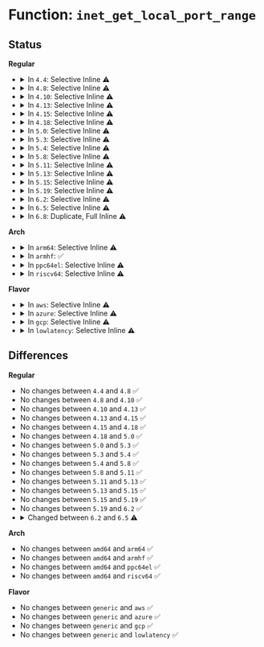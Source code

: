 # Function: <code>inet_get_local_port_range</code>

## Status
<b>Regular</b>
<ul>
<li>
<details>
<summary>In <code>4.4</code>: Selective Inline ⚠️</summary>

```c
void inet_get_local_port_range(struct net *net, int *low, int *high);
```

**Collision:** Unique Global

**Inline:** Selective

**Transformation:** False

**Instances:**

```
In net/ipv4/inet_connection_sock.c (ffffffff81763a00)
Location: net/ipv4/inet_connection_sock.c:33
Inline: True
Inline callers:
  - net/ipv4/inet_connection_sock.c:inet_csk_get_port
Direct callers:
  - security/selinux/hooks.c:selinux_socket_bind
  - net/ipv4/inet_hashtables.c:__inet_hash_connect
  - net/ipv4/udp.c:udp_lib_get_port
  - net/ipv4/sysctl_net_ipv4.c:ipv4_local_port_range
```
**Symbols:**

```
ffffffff81763a00-ffffffff81763a31: inet_get_local_port_range (STB_GLOBAL)
```
</details>
</li>
<li>
<details>
<summary>In <code>4.8</code>: Selective Inline ⚠️</summary>

```c
void inet_get_local_port_range(struct net *net, int *low, int *high);
```

**Collision:** Unique Global

**Inline:** Selective

**Transformation:** False

**Instances:**

```
In net/ipv4/inet_connection_sock.c (ffffffff817d02ce)
Location: net/ipv4/inet_connection_sock.c:34
Inline: True
Inline callers:
  - net/ipv4/inet_connection_sock.c:inet_csk_get_port
Direct callers:
  - security/selinux/hooks.c:selinux_socket_bind
  - net/ipv4/inet_hashtables.c:__inet_hash_connect
  - net/ipv4/udp.c:udp_lib_get_port
  - net/ipv4/sysctl_net_ipv4.c:ipv4_local_port_range
```
**Symbols:**

```
ffffffff817cfed0-ffffffff817cff01: inet_get_local_port_range (STB_GLOBAL)
```
</details>
</li>
<li>
<details>
<summary>In <code>4.10</code>: Selective Inline ⚠️</summary>

```c
void inet_get_local_port_range(struct net *net, int *low, int *high);
```

**Collision:** Unique Global

**Inline:** Selective

**Transformation:** False

**Instances:**

```
In net/ipv4/inet_connection_sock.c (ffffffff8180010e)
Location: net/ipv4/inet_connection_sock.c:34
Inline: True
Inline callers:
  - net/ipv4/inet_connection_sock.c:inet_csk_get_port
Direct callers:
  - security/selinux/hooks.c:selinux_socket_bind
  - net/ipv4/inet_hashtables.c:__inet_hash_connect
  - net/ipv4/udp.c:udp_lib_get_port
  - net/ipv4/sysctl_net_ipv4.c:ipv4_local_port_range
```
**Symbols:**

```
ffffffff817ffcc0-ffffffff817ffcf1: inet_get_local_port_range (STB_GLOBAL)
```
</details>
</li>
<li>
<details>
<summary>In <code>4.13</code>: Selective Inline ⚠️</summary>

```c
void inet_get_local_port_range(struct net *net, int *low, int *high);
```

**Collision:** Unique Global

**Inline:** Selective

**Transformation:** False

**Instances:**

```
In net/ipv4/inet_connection_sock.c (ffffffff8182100d)
Location: net/ipv4/inet_connection_sock.c:115
Inline: True
Inline callers:
  - net/ipv4/inet_connection_sock.c:inet_csk_get_port
Direct callers:
  - security/selinux/hooks.c:selinux_socket_bind
  - net/ipv4/inet_hashtables.c:__inet_hash_connect
  - net/ipv4/udp.c:udp_lib_get_port
  - net/ipv4/sysctl_net_ipv4.c:ipv4_privileged_ports
  - net/ipv4/sysctl_net_ipv4.c:ipv4_local_port_range
```
**Symbols:**

```
ffffffff8181ffe0-ffffffff81820011: inet_get_local_port_range (STB_GLOBAL)
```
</details>
</li>
<li>
<details>
<summary>In <code>4.15</code>: Selective Inline ⚠️</summary>

```c
void inet_get_local_port_range(struct net *net, int *low, int *high);
```

**Collision:** Unique Global

**Inline:** Selective

**Transformation:** False

**Instances:**

```
In net/ipv4/inet_connection_sock.c (ffffffff8189fdcd)
Location: net/ipv4/inet_connection_sock.c:115
Inline: True
Inline callers:
  - net/ipv4/inet_connection_sock.c:inet_csk_get_port
Direct callers:
  - security/selinux/hooks.c:selinux_socket_bind
  - net/ipv4/inet_hashtables.c:__inet_hash_connect
  - net/ipv4/udp.c:udp_lib_get_port
  - net/ipv4/sysctl_net_ipv4.c:ipv4_privileged_ports
  - net/ipv4/sysctl_net_ipv4.c:ipv4_local_port_range
```
**Symbols:**

```
ffffffff8189efd0-ffffffff8189f001: inet_get_local_port_range (STB_GLOBAL)
```
</details>
</li>
<li>
<details>
<summary>In <code>4.18</code>: Selective Inline ⚠️</summary>

```c
void inet_get_local_port_range(struct net *net, int *low, int *high);
```

**Collision:** Unique Global

**Inline:** Selective

**Transformation:** False

**Instances:**

```
In net/ipv4/inet_connection_sock.c (ffffffff818f48eb)
Location: net/ipv4/inet_connection_sock.c:110
Inline: True
Inline callers:
  - net/ipv4/inet_connection_sock.c:inet_csk_get_port
Direct callers:
  - security/selinux/hooks.c:selinux_socket_bind
  - net/ipv4/inet_hashtables.c:__inet_hash_connect
  - net/ipv4/udp.c:udp_lib_get_port
  - net/ipv4/sysctl_net_ipv4.c:ipv4_privileged_ports
  - net/ipv4/sysctl_net_ipv4.c:ipv4_local_port_range
```
**Symbols:**

```
ffffffff818f3830-ffffffff818f3863: inet_get_local_port_range (STB_GLOBAL)
```
</details>
</li>
<li>
<details>
<summary>In <code>5.0</code>: Selective Inline ⚠️</summary>

```c
void inet_get_local_port_range(struct net *net, int *low, int *high);
```

**Collision:** Unique Global

**Inline:** Selective

**Transformation:** False

**Instances:**

```
In net/ipv4/inet_connection_sock.c (ffffffff819226ae)
Location: net/ipv4/inet_connection_sock.c:119
Inline: True
Inline callers:
  - net/ipv4/inet_connection_sock.c:inet_csk_get_port
Direct callers:
  - security/selinux/hooks.c:selinux_socket_bind
  - net/ipv4/inet_hashtables.c:__inet_hash_connect
  - net/ipv4/udp.c:udp_lib_get_port
  - net/ipv4/sysctl_net_ipv4.c:ipv4_privileged_ports
  - net/ipv4/sysctl_net_ipv4.c:ipv4_local_port_range
```
**Symbols:**

```
ffffffff81921350-ffffffff81921383: inet_get_local_port_range (STB_GLOBAL)
```
</details>
</li>
<li>
<details>
<summary>In <code>5.3</code>: Selective Inline ⚠️</summary>

```c
void inet_get_local_port_range(struct net *net, int *low, int *high);
```

**Collision:** Unique Global

**Inline:** Selective

**Transformation:** False

**Instances:**

```
In net/ipv4/inet_connection_sock.c (ffffffff81984e14)
Location: net/ipv4/inet_connection_sock.c:115
Inline: True
Inline callers:
  - net/ipv4/inet_connection_sock.c:inet_csk_get_port
Direct callers:
  - security/selinux/hooks.c:selinux_socket_bind
  - net/ipv4/inet_hashtables.c:__inet_hash_connect
  - net/ipv4/udp.c:udp_lib_get_port
  - net/ipv4/sysctl_net_ipv4.c:ipv4_privileged_ports
  - net/ipv4/sysctl_net_ipv4.c:ipv4_local_port_range
```
**Symbols:**

```
ffffffff81983ee0-ffffffff81983f11: inet_get_local_port_range (STB_GLOBAL)
```
</details>
</li>
<li>
<details>
<summary>In <code>5.4</code>: Selective Inline ⚠️</summary>

```c
void inet_get_local_port_range(struct net *net, int *low, int *high);
```

**Collision:** Unique Global

**Inline:** Selective

**Transformation:** False

**Instances:**

```
In net/ipv4/inet_connection_sock.c (ffffffff819bb887)
Location: net/ipv4/inet_connection_sock.c:115
Inline: True
Inline callers:
  - net/ipv4/inet_connection_sock.c:inet_csk_get_port
Direct callers:
  - security/selinux/hooks.c:selinux_socket_bind
  - net/ipv4/inet_hashtables.c:__inet_hash_connect
  - net/ipv4/udp.c:udp_lib_get_port
  - net/ipv4/sysctl_net_ipv4.c:ipv4_privileged_ports
  - net/ipv4/sysctl_net_ipv4.c:ipv4_local_port_range
```
**Symbols:**

```
ffffffff819ba690-ffffffff819ba6c1: inet_get_local_port_range (STB_GLOBAL)
```
</details>
</li>
<li>
<details>
<summary>In <code>5.8</code>: Selective Inline ⚠️</summary>

```c
void inet_get_local_port_range(struct net *net, int *low, int *high);
```

**Collision:** Unique Global

**Inline:** Selective

**Transformation:** False

**Instances:**

```
In net/ipv4/inet_connection_sock.c (ffffffff81aa5f65)
Location: net/ipv4/inet_connection_sock.c:120
Inline: True
Inline callers:
  - net/ipv4/inet_connection_sock.c:inet_csk_find_open_port
Direct callers:
  - security/selinux/hooks.c:selinux_socket_bind
  - net/ipv4/inet_hashtables.c:__inet_hash_connect
  - net/ipv4/udp.c:udp_lib_get_port
  - net/ipv4/sysctl_net_ipv4.c:ipv4_privileged_ports
  - net/ipv4/sysctl_net_ipv4.c:ipv4_local_port_range
```
**Symbols:**

```
ffffffff81aa51f0-ffffffff81aa5223: inet_get_local_port_range (STB_GLOBAL)
```
</details>
</li>
<li>
<details>
<summary>In <code>5.11</code>: Selective Inline ⚠️</summary>

```c
void inet_get_local_port_range(struct net *net, int *low, int *high);
```

**Collision:** Unique Global

**Inline:** Selective

**Transformation:** False

**Instances:**

```
In net/ipv4/inet_connection_sock.c (ffffffff81ab05a5)
Location: net/ipv4/inet_connection_sock.c:120
Inline: True
Inline callers:
  - net/ipv4/inet_connection_sock.c:inet_csk_find_open_port
Direct callers:
  - security/selinux/hooks.c:selinux_socket_bind
  - net/ipv4/inet_hashtables.c:__inet_hash_connect
  - net/ipv4/udp.c:udp_lib_get_port
  - net/ipv4/sysctl_net_ipv4.c:ipv4_privileged_ports
  - net/ipv4/sysctl_net_ipv4.c:ipv4_local_port_range
```
**Symbols:**

```
ffffffff81aaf800-ffffffff81aaf833: inet_get_local_port_range (STB_GLOBAL)
```
</details>
</li>
<li>
<details>
<summary>In <code>5.13</code>: Selective Inline ⚠️</summary>

```c
void inet_get_local_port_range(struct net *net, int *low, int *high);
```

**Collision:** Unique Global

**Inline:** Selective

**Transformation:** False

**Instances:**

```
In net/ipv4/inet_connection_sock.c (ffffffff81a9b783)
Location: net/ipv4/inet_connection_sock.c:120
Inline: True
Inline callers:
  - net/ipv4/inet_connection_sock.c:inet_csk_find_open_port
Direct callers:
  - security/selinux/hooks.c:selinux_socket_bind
  - net/ipv4/inet_hashtables.c:__inet_hash_connect
  - net/ipv4/udp.c:udp_lib_get_port
  - net/ipv4/sysctl_net_ipv4.c:ipv4_privileged_ports
  - net/ipv4/sysctl_net_ipv4.c:ipv4_local_port_range
```
**Symbols:**

```
ffffffff81a9ab10-ffffffff81a9ab43: inet_get_local_port_range (STB_GLOBAL)
```
</details>
</li>
<li>
<details>
<summary>In <code>5.15</code>: Selective Inline ⚠️</summary>

```c
void inet_get_local_port_range(struct net *net, int *low, int *high);
```

**Collision:** Unique Global

**Inline:** Selective

**Transformation:** False

**Instances:**

```
In net/ipv4/inet_connection_sock.c (ffffffff81b56db3)
Location: net/ipv4/inet_connection_sock.c:120
Inline: True
Inline callers:
  - net/ipv4/inet_connection_sock.c:inet_csk_find_open_port
Direct callers:
  - security/selinux/hooks.c:selinux_socket_bind
  - net/ipv4/inet_hashtables.c:__inet_hash_connect
  - net/ipv4/udp.c:udp_lib_get_port
  - net/ipv4/sysctl_net_ipv4.c:ipv4_privileged_ports
  - net/ipv4/sysctl_net_ipv4.c:ipv4_local_port_range
```
**Symbols:**

```
ffffffff81b55f80-ffffffff81b55fb3: inet_get_local_port_range (STB_GLOBAL)
```
</details>
</li>
<li>
<details>
<summary>In <code>5.19</code>: Selective Inline ⚠️</summary>

```c
void inet_get_local_port_range(struct net *net, int *low, int *high);
```

**Collision:** Unique Global

**Inline:** Selective

**Transformation:** False

**Instances:**

```
In net/ipv4/inet_connection_sock.c (ffffffff81ce3d40)
Location: net/ipv4/inet_connection_sock.c:120
Inline: True
Direct callers:
  - security/selinux/hooks.c:selinux_socket_bind
  - net/ipv4/inet_hashtables.c:__inet_hash_connect
  - net/ipv4/udp.c:udp_lib_get_port
  - net/ipv4/sysctl_net_ipv4.c:ipv4_privileged_ports
  - net/ipv4/sysctl_net_ipv4.c:ipv4_local_port_range
```
**Symbols:**

```
ffffffff81ce3d40-ffffffff81ce3d81: inet_get_local_port_range (STB_GLOBAL)
```
</details>
</li>
<li>
<details>
<summary>In <code>6.2</code>: Selective Inline ⚠️</summary>

```c
void inet_get_local_port_range(struct net *net, int *low, int *high);
```

**Collision:** Unique Global

**Inline:** Selective

**Transformation:** False

**Instances:**

```
In net/ipv4/inet_connection_sock.c (ffffffff81ea6790)
Location: net/ipv4/inet_connection_sock.c:120
Inline: True
Direct callers:
  - security/selinux/hooks.c:selinux_socket_bind
  - net/ipv4/inet_hashtables.c:__inet_hash_connect
  - net/ipv4/udp.c:udp_lib_get_port
  - net/ipv4/sysctl_net_ipv4.c:ipv4_privileged_ports
  - net/ipv4/sysctl_net_ipv4.c:ipv4_local_port_range
```
**Symbols:**

```
ffffffff81ea6790-ffffffff81ea67d1: inet_get_local_port_range (STB_GLOBAL)
```
</details>
</li>
<li>
<details>
<summary>In <code>6.5</code>: Selective Inline ⚠️</summary>

```c
void inet_get_local_port_range(const struct net *net, int *low, int *high);
```

**Collision:** Unique Global

**Inline:** Selective

**Transformation:** False

**Instances:**

```
In net/ipv4/inet_connection_sock.c (ffffffff81f061ca)
Location: net/ipv4/inet_connection_sock.c:120
Inline: True
Inline callers:
  - net/ipv4/inet_connection_sock.c:inet_sk_get_local_port_range
Direct callers:
  - security/selinux/hooks.c:selinux_socket_bind
  - net/ipv4/sysctl_net_ipv4.c:ipv4_privileged_ports
  - net/ipv4/sysctl_net_ipv4.c:ipv4_local_port_range
```
**Symbols:**

```
ffffffff81f04f60-ffffffff81f04fa1: inet_get_local_port_range (STB_GLOBAL)
```
</details>
</li>
<li>
<details>
<summary>In <code>6.8</code>: Duplicate, Full Inline ⚠️</summary>

**Collision:** Static Duplication

**Inline:** Full

**Transformation:** False

**Instances:**

```
In security/selinux/hooks.c (ffffffff816e6daf)
Location: include/net/ip.h:352
Inline: True
Inline callers:
  - security/selinux/hooks.c:selinux_socket_bind
```
```
In net/ipv4/inet_connection_sock.c (ffffffff81fc927a)
Location: include/net/ip.h:352
Inline: True
```
```
In net/ipv4/sysctl_net_ipv4.c (ffffffff8203df23)
Location: include/net/ip.h:352
Inline: True
Inline callers:
  - net/ipv4/sysctl_net_ipv4.c:ipv4_privileged_ports
  - net/ipv4/sysctl_net_ipv4.c:ipv4_local_port_range
```
</details>
</li>
</ul>
<b>Arch</b>
<ul>
<li>
<details>
<summary>In <code>arm64</code>: Selective Inline ⚠️</summary>

```c
void inet_get_local_port_range(struct net *net, int *low, int *high);
```

**Collision:** Unique Global

**Inline:** Selective

**Transformation:** False

**Instances:**

```
In net/ipv4/inet_connection_sock.c (ffff800010c6e278)
Location: net/ipv4/inet_connection_sock.c:115
Inline: True
Inline callers:
  - net/ipv4/inet_connection_sock.c:inet_csk_get_port
Direct callers:
  - security/selinux/hooks.c:selinux_socket_bind
  - net/ipv4/inet_hashtables.c:__inet_hash_connect
  - net/ipv4/udp.c:udp_lib_get_port
  - net/ipv4/sysctl_net_ipv4.c:ipv4_privileged_ports
  - net/ipv4/sysctl_net_ipv4.c:ipv4_local_port_range
```
**Symbols:**

```
ffff800010c6c3c0-ffff800010c6c428: inet_get_local_port_range (STB_GLOBAL)
```
</details>
</li>
<li>
<details>
<summary>In <code>armhf</code>: ✅</summary>

```c
void inet_get_local_port_range(struct net *net, int *low, int *high);
```

**Collision:** Unique Global

**Inline:** No

**Transformation:** False

**Instances:**

```
In net/ipv4/inet_connection_sock.c (c0d7b028)
Location: net/ipv4/inet_connection_sock.c:115
Inline: False
Direct callers:
  - security/selinux/hooks.c:selinux_socket_bind
  - net/ipv4/inet_hashtables.c:__inet_hash_connect
  - net/ipv4/inet_connection_sock.c:inet_csk_get_port
  - net/ipv4/udp.c:udp_lib_get_port
  - net/ipv4/sysctl_net_ipv4.c:ipv4_privileged_ports
  - net/ipv4/sysctl_net_ipv4.c:ipv4_local_port_range
```
**Symbols:**

```
c0d7b028-c0d7b0a8: inet_get_local_port_range (STB_GLOBAL)
```
</details>
</li>
<li>
<details>
<summary>In <code>ppc64el</code>: Selective Inline ⚠️</summary>

```c
void inet_get_local_port_range(struct net *net, int *low, int *high);
```

**Collision:** Unique Global

**Inline:** Selective

**Transformation:** False

**Instances:**

```
In net/ipv4/inet_connection_sock.c (c000000000d73e44)
Location: net/ipv4/inet_connection_sock.c:115
Inline: True
Inline callers:
  - net/ipv4/inet_connection_sock.c:inet_csk_get_port
Direct callers:
  - security/selinux/hooks.c:selinux_socket_bind
  - net/ipv4/inet_hashtables.c:__inet_hash_connect
  - net/ipv4/udp.c:udp_lib_get_port
  - net/ipv4/sysctl_net_ipv4.c:ipv4_privileged_ports
  - net/ipv4/sysctl_net_ipv4.c:ipv4_local_port_range
```
**Symbols:**

```
c000000000d71a00-c000000000d71a5c: inet_get_local_port_range (STB_GLOBAL)
```
</details>
</li>
<li>
<details>
<summary>In <code>riscv64</code>: Selective Inline ⚠️</summary>

```c
void inet_get_local_port_range(struct net *net, int *low, int *high);
```

**Collision:** Unique Global

**Inline:** Selective

**Transformation:** False

**Instances:**

```
In net/ipv4/inet_connection_sock.c (ffffffe0007d28a2)
Location: net/ipv4/inet_connection_sock.c:115
Inline: True
Inline callers:
  - net/ipv4/inet_connection_sock.c:inet_csk_get_port
Direct callers:
  - security/selinux/hooks.c:selinux_socket_bind
  - net/ipv4/inet_hashtables.c:__inet_hash_connect
  - net/ipv4/udp.c:udp_lib_get_port
  - net/ipv4/sysctl_net_ipv4.c:ipv4_privileged_ports
  - net/ipv4/sysctl_net_ipv4.c:ipv4_local_port_range
```
**Symbols:**

```
ffffffe0007d1b80-ffffffe0007d1bde: inet_get_local_port_range (STB_GLOBAL)
```
</details>
</li>
</ul>
<b>Flavor</b>
<ul>
<li>
<details>
<summary>In <code>aws</code>: Selective Inline ⚠️</summary>

```c
void inet_get_local_port_range(struct net *net, int *low, int *high);
```

**Collision:** Unique Global

**Inline:** Selective

**Transformation:** False

**Instances:**

```
In net/ipv4/inet_connection_sock.c (ffffffff8195b6f7)
Location: net/ipv4/inet_connection_sock.c:115
Inline: True
Inline callers:
  - net/ipv4/inet_connection_sock.c:inet_csk_get_port
Direct callers:
  - security/selinux/hooks.c:selinux_socket_bind
  - net/ipv4/inet_hashtables.c:__inet_hash_connect
  - net/ipv4/udp.c:udp_lib_get_port
  - net/ipv4/sysctl_net_ipv4.c:ipv4_privileged_ports
  - net/ipv4/sysctl_net_ipv4.c:ipv4_local_port_range
```
**Symbols:**

```
ffffffff8195a500-ffffffff8195a531: inet_get_local_port_range (STB_GLOBAL)
```
</details>
</li>
<li>
<details>
<summary>In <code>azure</code>: Selective Inline ⚠️</summary>

```c
void inet_get_local_port_range(struct net *net, int *low, int *high);
```

**Collision:** Unique Global

**Inline:** Selective

**Transformation:** False

**Instances:**

```
In net/ipv4/inet_connection_sock.c (ffffffff819151e7)
Location: net/ipv4/inet_connection_sock.c:115
Inline: True
Inline callers:
  - net/ipv4/inet_connection_sock.c:inet_csk_get_port
Direct callers:
  - security/selinux/hooks.c:selinux_socket_bind
  - drivers/net/vxlan.c:vxlan_fill_metadata_dst
  - drivers/net/vxlan.c:vxlan_xmit_one
  - net/ipv4/inet_hashtables.c:__inet_hash_connect
  - net/ipv4/udp.c:udp_lib_get_port
  - net/ipv4/sysctl_net_ipv4.c:ipv4_privileged_ports
  - net/ipv4/sysctl_net_ipv4.c:ipv4_local_port_range
```
**Symbols:**

```
ffffffff81913ff0-ffffffff81914021: inet_get_local_port_range (STB_GLOBAL)
```
</details>
</li>
<li>
<details>
<summary>In <code>gcp</code>: Selective Inline ⚠️</summary>

```c
void inet_get_local_port_range(struct net *net, int *low, int *high);
```

**Collision:** Unique Global

**Inline:** Selective

**Transformation:** False

**Instances:**

```
In net/ipv4/inet_connection_sock.c (ffffffff819c5ec7)
Location: net/ipv4/inet_connection_sock.c:115
Inline: True
Inline callers:
  - net/ipv4/inet_connection_sock.c:inet_csk_get_port
Direct callers:
  - security/selinux/hooks.c:selinux_socket_bind
  - net/ipv4/inet_hashtables.c:__inet_hash_connect
  - net/ipv4/udp.c:udp_lib_get_port
  - net/ipv4/sysctl_net_ipv4.c:ipv4_privileged_ports
  - net/ipv4/sysctl_net_ipv4.c:ipv4_local_port_range
```
**Symbols:**

```
ffffffff819c4cd0-ffffffff819c4d01: inet_get_local_port_range (STB_GLOBAL)
```
</details>
</li>
<li>
<details>
<summary>In <code>lowlatency</code>: Selective Inline ⚠️</summary>

```c
void inet_get_local_port_range(struct net *net, int *low, int *high);
```

**Collision:** Unique Global

**Inline:** Selective

**Transformation:** False

**Instances:**

```
In net/ipv4/inet_connection_sock.c (ffffffff819cf9a9)
Location: net/ipv4/inet_connection_sock.c:115
Inline: True
Inline callers:
  - net/ipv4/inet_connection_sock.c:inet_csk_get_port
Direct callers:
  - security/selinux/hooks.c:selinux_socket_bind
  - net/ipv4/inet_hashtables.c:__inet_hash_connect
  - net/ipv4/udp.c:udp_lib_get_port
  - net/ipv4/sysctl_net_ipv4.c:ipv4_privileged_ports
  - net/ipv4/sysctl_net_ipv4.c:ipv4_local_port_range
```
**Symbols:**

```
ffffffff819ce780-ffffffff819ce7b1: inet_get_local_port_range (STB_GLOBAL)
```
</details>
</li>
</ul>

## Differences
<b>Regular</b>
<ul>
<li>
No changes between <code>4.4</code> and <code>4.8</code> ✅
</li>
<li>
No changes between <code>4.8</code> and <code>4.10</code> ✅
</li>
<li>
No changes between <code>4.10</code> and <code>4.13</code> ✅
</li>
<li>
No changes between <code>4.13</code> and <code>4.15</code> ✅
</li>
<li>
No changes between <code>4.15</code> and <code>4.18</code> ✅
</li>
<li>
No changes between <code>4.18</code> and <code>5.0</code> ✅
</li>
<li>
No changes between <code>5.0</code> and <code>5.3</code> ✅
</li>
<li>
No changes between <code>5.3</code> and <code>5.4</code> ✅
</li>
<li>
No changes between <code>5.4</code> and <code>5.8</code> ✅
</li>
<li>
No changes between <code>5.8</code> and <code>5.11</code> ✅
</li>
<li>
No changes between <code>5.11</code> and <code>5.13</code> ✅
</li>
<li>
No changes between <code>5.13</code> and <code>5.15</code> ✅
</li>
<li>
No changes between <code>5.15</code> and <code>5.19</code> ✅
</li>
<li>
No changes between <code>5.19</code> and <code>6.2</code> ✅
</li>
<li>
<details>
<summary>Changed between <code>6.2</code> and <code>6.5</code> ⚠️</summary>
<ul>
<li>
<b>Param type changed. </b>
<code>struct net *net</code> ➡️ <code>const struct net *net</code>
</li>
</ul>
</details>
</li>
</ul>
<b>Arch</b>
<ul>
<li>
No changes between <code>amd64</code> and <code>arm64</code> ✅
</li>
<li>
No changes between <code>amd64</code> and <code>armhf</code> ✅
</li>
<li>
No changes between <code>amd64</code> and <code>ppc64el</code> ✅
</li>
<li>
No changes between <code>amd64</code> and <code>riscv64</code> ✅
</li>
</ul>
<b>Flavor</b>
<ul>
<li>
No changes between <code>generic</code> and <code>aws</code> ✅
</li>
<li>
No changes between <code>generic</code> and <code>azure</code> ✅
</li>
<li>
No changes between <code>generic</code> and <code>gcp</code> ✅
</li>
<li>
No changes between <code>generic</code> and <code>lowlatency</code> ✅
</li>
</ul>
